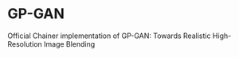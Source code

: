 # GP-GAN
Official Chainer implementation of GP-GAN: Towards Realistic High-Resolution Image Blending
